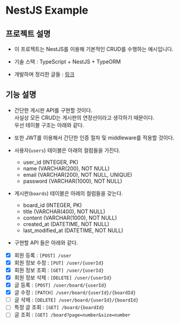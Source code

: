 <h1>NestJS Example</hq>

<h2>프로젝트 설명</h2>

- 이 프로젝트는 NestJS를 이용해 기본적인 CRUD를 수행하는 예시입니다.

- 기술 스택 : TypeScript + NestJS + TypeORM

- 개발하며 정리한 글들 : <a href="https://github.com/sangwoo-98/Study/tree/master/NestJS/TypeORM%20%2B%20NestJS">링크</a>

<h2>기능 설명</h2>

- 간단한 게시판 API를 구현할 것이다.  
  사실상 모든 CRUD는 게시판의 연장선이라고 생각하기 때문이다.  
  우선 테이블 구조는 아래와 같다.

- 또한 JWT를 이용해서 간단한 인증 절차 및 middleware를 적용할 것이다.

- 사용자(`users`) 테이블은 아래의 컬럼들을 가진다.

  - user_id (INTEGER, PK)
  - name (VARCHAR(200), NOT NULL)
  - email (VARCHAR(200), NOT NULL, UNIQUE)
  - password (VARCHAR(1000), NOT NULL)

- 게시판(`boards`) 테이블은 아래의 컬럼들을 갖는다.

  - board_id (INTEGER, PK)
  - title (VARCHAR(400), NOT NULL)
  - content (VARCHAR(1000), NOT NULL)
  - created_at (DATETIME, NOT NULL)
  - last_modified_at (DATETIME, NOT NULL)

- 구현할 API 들은 아래와 같다.

- [x] 회원 등록 : `[POST] /user`
- [x] 회원 정보 수정 : `[PUT] /user/{userId}`
- [x] 회원 정보 조회 : `[GET] /user/{userId}`
- [x] 회원 정보 삭제 : `[DELETE] /user/{userId}`
- [x] 글 등록 : `[POST] /user/board/{userId}`
- [x] 글 수정 : `[PATCH] /user/board/{userId}/{boardId}`
- [ ] 글 삭제 : `[DELETE] /user/board/{userId}/{boardId}`
- [ ] 특정 글 조회 : `[GET] /board/{boardId}`
- [ ] 글 조회 : `[GET] /board?page=number&size=number`
